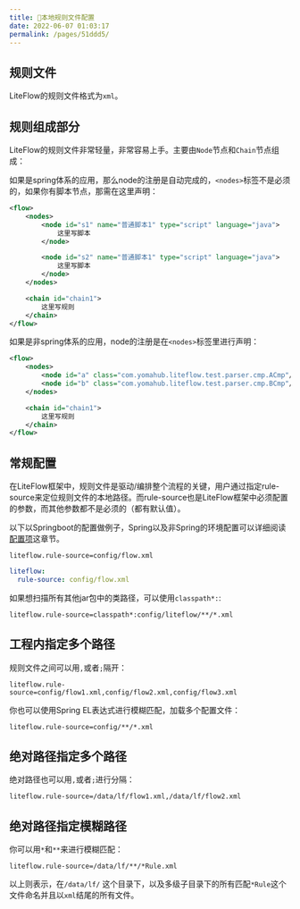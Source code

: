 ```yaml
---
title: 📕本地规则文件配置
date: 2022-06-07 01:03:17
permalink: /pages/51ddd5/
---
```


## 规则文件
LiteFlow的规则文件格式为`xml`。

## 规则组成部分

LiteFlow的规则文件非常轻量，非常容易上手。主要由`Node`节点和`Chain`节点组成：

如果是spring体系的应用，那么node的注册是自动完成的，`<nodes>`标签不是必须的，如果你有脚本节点，那需在这里声明：

```xml
<flow>
    <nodes>
        <node id="s1" name="普通脚本1" type="script" language="java">
            这里写脚本
        </node>

        <node id="s2" name="普通脚本1" type="script" language="java">
            这里写脚本
        </node>
    </nodes>

    <chain id="chain1">
        这里写规则
    </chain>
</flow>
```

如果是非spring体系的应用，node的注册是在`<nodes>`标签里进行声明：
```xml
<flow>
    <nodes>
        <node id="a" class="com.yomahub.liteflow.test.parser.cmp.ACmp"/>
        <node id="b" class="com.yomahub.liteflow.test.parser.cmp.BCmp"/>
    </nodes>

    <chain id="chain1">
        这里写规则
    </chain>
</flow>
```


## 常规配置
在LiteFlow框架中，规则文件是驱动/编排整个流程的关键，用户通过指定rule-source来定位规则文件的本地路径。而rule-source也是LiteFlow框架中必须配置的参数，而其他参数都不是必须的（都有默认值）。

以下以Springboot的配置做例子，Spring以及非Spring的环境配置可以详细阅读[配置项](/pages/b70ec8/)这章节。

<code-group>
  <code-block title="Properties风格配置" active>

```properties
liteflow.rule-source=config/flow.xml
```
  </code-block>

  <code-block title="Yaml风格配置">

```yaml
liteflow:
  rule-source: config/flow.xml
```
  </code-block>
</code-group>


如果想扫描所有其他jar包中的类路径，可以使用`classpath*:`:

```properties
liteflow.rule-source=classpath*:config/liteflow/**/*.xml
```

## 工程内指定多个路径

规则文件之间可以用`,`或者`;`隔开：

```properties
liteflow.rule-source=config/flow1.xml,config/flow2.xml,config/flow3.xml
```

你也可以使用Spring EL表达式进行模糊匹配，加载多个配置文件：

```properties
liteflow.rule-source=config/**/*.xml
```

## 绝对路径指定多个路径

绝对路径也可以用`,`或者`;`进行分隔：

```properties
liteflow.rule-source=/data/lf/flow1.xml,/data/lf/flow2.xml
```

## 绝对路径指定模糊路径<Badge text="v2.11.1+"/>

你可以用`*`和`**`来进行模糊匹配：

```properties
liteflow.rule-source=/data/lf/**/*Rule.xml
```

以上则表示，在`/data/lf/` 这个目录下，以及多级子目录下的所有匹配`*Rule`这个文件命名并且以`xml`结尾的所有文件。